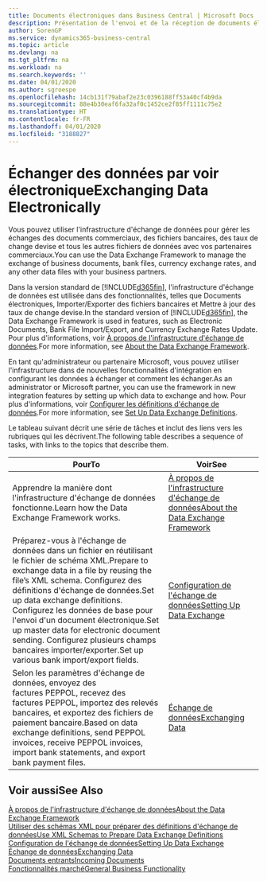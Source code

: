 ```yaml
---
title: Documents électroniques dans Business Central | Microsoft Docs
description: Présentation de l'envoi et de la réception de documents électroniques dans Business Central.
author: SorenGP
ms.service: dynamics365-business-central
ms.topic: article
ms.devlang: na
ms.tgt_pltfrm: na
ms.workload: na
ms.search.keywords: ''
ms.date: 04/01/2020
ms.author: sgroespe
ms.openlocfilehash: 14cb131f79abaf2e23c0396188ff53a40cf4b9da
ms.sourcegitcommit: 88e4b30eaf6fa32af0c1452ce2f85ff1111c75e2
ms.translationtype: HT
ms.contentlocale: fr-FR
ms.lasthandoff: 04/01/2020
ms.locfileid: "3188827"
---
```

# <a name="exchanging-data-electronically"></a><span data-ttu-id="9a4e1-103">Échanger des données par voir électronique</span><span class="sxs-lookup"><span data-stu-id="9a4e1-103">Exchanging Data Electronically</span></span>
<span data-ttu-id="9a4e1-104">Vous pouvez utiliser l'infrastructure d'échange de données pour gérer les échanges des documents commerciaux, des fichiers bancaires, des taux de change devise et tous les autres fichiers de données avec vos partenaires commerciaux.</span><span class="sxs-lookup"><span data-stu-id="9a4e1-104">You can use the Data Exchange Framework to manage the exchange of business documents, bank files, currency exchange rates, and any other data files with your business partners.</span></span>

<span data-ttu-id="9a4e1-105">Dans la version standard de [!INCLUDE[d365fin](includes/d365fin_md.md)], l'infrastructure d'échange de données est utilisée dans des fonctionnalités, telles que Documents électroniques, Importer/Exporter des fichiers bancaires et Mettre à jour des taux de change devise.</span><span class="sxs-lookup"><span data-stu-id="9a4e1-105">In the standard version of [!INCLUDE[d365fin](includes/d365fin_md.md)], the Data Exchange Framework is used in features, such as Electronic Documents, Bank File Import/Export, and Currency Exchange Rates Update.</span></span> <span data-ttu-id="9a4e1-106">Pour plus d'informations, voir [À propos de l'infrastructure d'échange de données](across-about-the-data-exchange-framework.md).</span><span class="sxs-lookup"><span data-stu-id="9a4e1-106">For more information, see [About the Data Exchange Framework](across-about-the-data-exchange-framework.md).</span></span>

<span data-ttu-id="9a4e1-107">En tant qu'administrateur ou partenaire Microsoft, vous pouvez utiliser l'infrastructure dans de nouvelles fonctionnalités d'intégration en configurant les données à échanger et comment les échanger.</span><span class="sxs-lookup"><span data-stu-id="9a4e1-107">As an administrator or Microsoft partner, you can use the framework in new integration features by setting up which data to exchange and how.</span></span> <span data-ttu-id="9a4e1-108">Pour plus d'informations, voir [Configurer les définitions d'échange de données](across-how-to-set-up-data-exchange-definitions.md).</span><span class="sxs-lookup"><span data-stu-id="9a4e1-108">For more information, see [Set Up Data Exchange Definitions](across-how-to-set-up-data-exchange-definitions.md).</span></span>

<span data-ttu-id="9a4e1-109">Le tableau suivant décrit une série de tâches et inclut des liens vers les rubriques qui les décrivent.</span><span class="sxs-lookup"><span data-stu-id="9a4e1-109">The following table describes a sequence of tasks, with links to the topics that describe them.</span></span>  

|<span data-ttu-id="9a4e1-110">Pour</span><span class="sxs-lookup"><span data-stu-id="9a4e1-110">To</span></span>|<span data-ttu-id="9a4e1-111">Voir</span><span class="sxs-lookup"><span data-stu-id="9a4e1-111">See</span></span>|  
|--------|---------|  
|<span data-ttu-id="9a4e1-112">Apprendre la manière dont l'infrastructure d'échange de données fonctionne.</span><span class="sxs-lookup"><span data-stu-id="9a4e1-112">Learn how the Data Exchange Framework works.</span></span>|[<span data-ttu-id="9a4e1-113">À propos de l'infrastructure d'échange de données</span><span class="sxs-lookup"><span data-stu-id="9a4e1-113">About the Data Exchange Framework</span></span>](across-about-the-data-exchange-framework.md)|  
|<span data-ttu-id="9a4e1-114">Préparez-vous à l'échange de données dans un fichier en réutilisant le fichier de schéma XML.</span><span class="sxs-lookup"><span data-stu-id="9a4e1-114">Prepare to exchange data in a file by reusing the file’s XML schema.</span></span> <span data-ttu-id="9a4e1-115">Configurez des définitions d'échange de données.</span><span class="sxs-lookup"><span data-stu-id="9a4e1-115">Set up data exchange definitions.</span></span> <span data-ttu-id="9a4e1-116">Configurez les données de base pour l'envoi d'un document électronique.</span><span class="sxs-lookup"><span data-stu-id="9a4e1-116">Set up master data for electronic document sending.</span></span> <span data-ttu-id="9a4e1-117">Configurez plusieurs champs bancaires importer/exporter.</span><span class="sxs-lookup"><span data-stu-id="9a4e1-117">Set up various bank import/export fields.</span></span>|[<span data-ttu-id="9a4e1-118">Configuration de l'échange de données</span><span class="sxs-lookup"><span data-stu-id="9a4e1-118">Setting Up Data Exchange</span></span>](across-set-up-data-exchange.md)|  
|<span data-ttu-id="9a4e1-119">Selon les paramètres d'échange de données, envoyez des factures PEPPOL, recevez des factures PEPPOL, importez des relevés bancaires, et exportez des fichiers de paiement bancaire.</span><span class="sxs-lookup"><span data-stu-id="9a4e1-119">Based on data exchange definitions, send PEPPOL invoices, receive PEPPOL invoices, import bank statements, and export bank payment files.</span></span>|[<span data-ttu-id="9a4e1-120">Échange de données</span><span class="sxs-lookup"><span data-stu-id="9a4e1-120">Exchanging Data</span></span>](across-exchange-data.md)|  

## <a name="see-also"></a><span data-ttu-id="9a4e1-121">Voir aussi</span><span class="sxs-lookup"><span data-stu-id="9a4e1-121">See Also</span></span>  
[<span data-ttu-id="9a4e1-122">À propos de l'infrastructure d'échange de données</span><span class="sxs-lookup"><span data-stu-id="9a4e1-122">About the Data Exchange Framework</span></span>](across-about-the-data-exchange-framework.md)  
[<span data-ttu-id="9a4e1-123">Utiliser des schémas XML pour préparer des définitions d'échange de données</span><span class="sxs-lookup"><span data-stu-id="9a4e1-123">Use XML Schemas to Prepare Data Exchange Definitions</span></span>](across-how-to-use-xml-schemas-to-prepare-data-exchange-definitions.md)  
[<span data-ttu-id="9a4e1-124">Configuration de l'échange de données</span><span class="sxs-lookup"><span data-stu-id="9a4e1-124">Setting Up Data Exchange</span></span>](across-set-up-data-exchange.md)  
[<span data-ttu-id="9a4e1-125">Échange de données</span><span class="sxs-lookup"><span data-stu-id="9a4e1-125">Exchanging Data</span></span>](across-exchange-data.md)  
[<span data-ttu-id="9a4e1-126">Documents entrants</span><span class="sxs-lookup"><span data-stu-id="9a4e1-126">Incoming Documents</span></span>](across-income-documents.md)  
[<span data-ttu-id="9a4e1-127">Fonctionnalités marché</span><span class="sxs-lookup"><span data-stu-id="9a4e1-127">General Business Functionality</span></span>](ui-across-business-areas.md)
